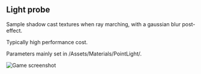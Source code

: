 ## Light probe

Sample shadow cast textures when ray marching, with a gaussian blur post-effect.

Typically high performance cost.

Parameters mainly set in /Assets/Materials/PointLight/.

![Game screenshot](https://raw.githubusercontent.com/DragoonKiller/codedemo/master/PointLight/visual.png)
